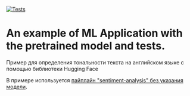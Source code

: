 [![Tests](https://github.com/sozykin/ml_fastapi_tests/actions/workflows/python-app.yml/badge.svg)](https://github.com/sozykin/ml_fastapi_tests/actions/workflows/python-app.yml)

# An example of ML Application with the pretrained model and tests.

Пример для определения тональности текста на английском языке с помощью библиотеки Hugging Face

В примере используется [пайплайн "sentiment-analysis" без указания модели](https://huggingface.co/tasks/text-classification).

